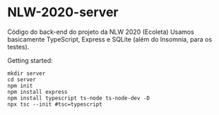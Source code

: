 # NLW-2020-server
Código do back-end do projeto da NLW 2020 (Ecoleta)
Usamos basicamente TypeScript, Express e SQLite (além do Insomnia, para os testes).

Getting started:
```
mkdir server
cd server
npm init
npm install express
npm install typescript ts-node ts-node-dev -D
npx tsc --init #tsc=typescript
```
